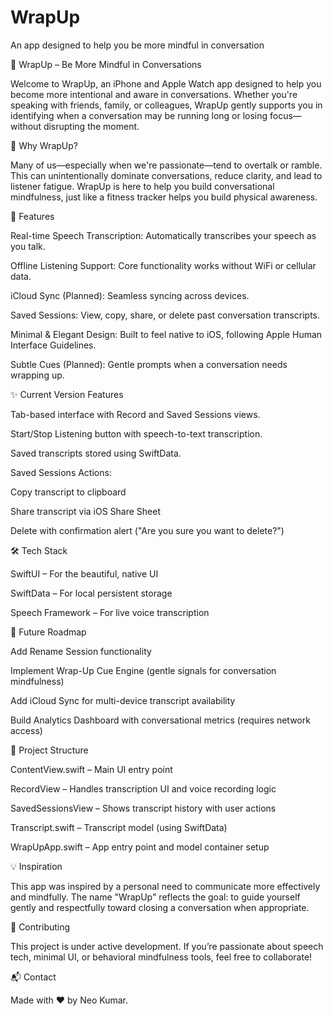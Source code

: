 # WrapUp
An app designed to help you be more mindful in conversation

📱 WrapUp – Be More Mindful in Conversations

Welcome to WrapUp, an iPhone and Apple Watch app designed to help you become more intentional and aware in conversations. Whether you're speaking with friends, family, or colleagues, WrapUp gently supports you in identifying when a conversation may be running long or losing focus—without disrupting the moment.

🧠 Why WrapUp?

Many of us—especially when we're passionate—tend to overtalk or ramble. This can unintentionally dominate conversations, reduce clarity, and lead to listener fatigue. WrapUp is here to help you build conversational mindfulness, just like a fitness tracker helps you build physical awareness.

🔑 Features

Real-time Speech Transcription: Automatically transcribes your speech as you talk.

Offline Listening Support: Core functionality works without WiFi or cellular data.

iCloud Sync (Planned): Seamless syncing across devices.

Saved Sessions: View, copy, share, or delete past conversation transcripts.

Minimal & Elegant Design: Built to feel native to iOS, following Apple Human Interface Guidelines.

Subtle Cues (Planned): Gentle prompts when a conversation needs wrapping up.

✨ Current Version Features

Tab-based interface with Record and Saved Sessions views.

Start/Stop Listening button with speech-to-text transcription.

Saved transcripts stored using SwiftData.

Saved Sessions Actions:

Copy transcript to clipboard

Share transcript via iOS Share Sheet

Delete with confirmation alert ("Are you sure you want to delete?")

🛠 Tech Stack

SwiftUI – For the beautiful, native UI

SwiftData – For local persistent storage

Speech Framework – For live voice transcription

🧭 Future Roadmap

Add Rename Session functionality

Implement Wrap-Up Cue Engine (gentle signals for conversation mindfulness)

Add iCloud Sync for multi-device transcript availability

Build Analytics Dashboard with conversational metrics (requires network access)

📂 Project Structure

ContentView.swift – Main UI entry point

RecordView – Handles transcription UI and voice recording logic

SavedSessionsView – Shows transcript history with user actions

Transcript.swift – Transcript model (using SwiftData)

WrapUpApp.swift – App entry point and model container setup

💡 Inspiration

This app was inspired by a personal need to communicate more effectively and mindfully. The name "WrapUp" reflects the goal: to guide yourself gently and respectfully toward closing a conversation when appropriate.

🤝 Contributing

This project is under active development. If you’re passionate about speech tech, minimal UI, or behavioral mindfulness tools, feel free to collaborate!

📬 Contact

Made with ❤️ by Neo Kumar.
